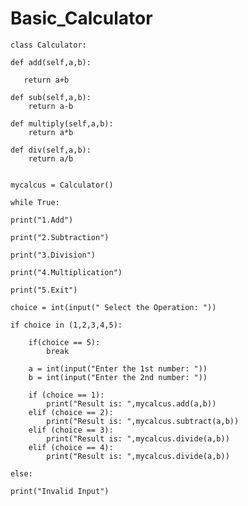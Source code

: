 # Basic_Calculator
    class Calculator:
    
    def add(self,a,b):
       
       return a+b
    
    def sub(self,a,b):
        return a-b
    
    def multiply(self,a,b):
        return a*b
    
    def div(self,a,b):
        return a/b


    mycalcus = Calculator()

    while True:

    print("1.Add")
    
    print("2.Subtraction")
    
    print("3.Division")
    
    print("4.Multiplication")
    
    print("5.Exit")

    choice = int(input(" Select the Operation: "))

    if choice in (1,2,3,4,5):

        if(choice == 5):
            break

        a = int(input("Enter the 1st number: "))
        b = int(input("Enter the 2nd number: "))

        if (choice == 1):
            print("Result is: ",mycalcus.add(a,b))
        elif (choice == 2):
            print("Result is: ",mycalcus.subtract(a,b))
        elif (choice == 3):
            print("Result is: ",mycalcus.divide(a,b))
        elif (choice == 4):
            print("Result is: ",mycalcus.divide(a,b))

    else:

    print("Invalid Input")
